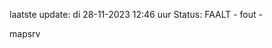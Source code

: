 laatste update: 
di 28-11-2023 12:46   uur 
Status: FAALT - fout - 
<div class="service R">mapsrv</div>